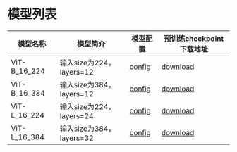 # 模型列表

|模型名称|模型简介|模型配置|预训练checkpoint下载地址|
| --- | --- | --- | --- |
| ViT-B_16_224 |输入size为224，layers=12|[config](./configs/ViT_base_patch16_224_in1k_1n8c_dp_fp16o2.yaml) |[download](https://plsc.bj.bcebos.com/models/vit/v2.4/imagenet2012-ViT-B_16-224.pdparams) |   
| ViT-B_16_384 |输入size为384，layers=12|[config](./configs/ViT_base_patch16_384_ft_in1k_1n8c_dp_fp16o2.yaml)| [download](https://plsc.bj.bcebos.com/models/vit/v2.4/imagenet2012-ViT-B_16-224.pdparams) | 
| ViT-L_16_224 |输入size为224，layers=24|[config](./configs/ViT_large_patch16_224_in21k_4n32c_dp_fp16o2.yaml)| [download](https://plsc.bj.bcebos.com/models/vit/v2.4/imagenet21k-ViT-L_16-224.pdparams) | 
| ViT-L_16_384 |输入size为384，layers=32|[config](./configs/ViT_large_patch16_384_in1k_ft_4n32c_dp_fp16o2.yaml) | [download](https://plsc.bj.bcebos.com/models/vit/v2.4/imagenet21k-ViT-L_16-224.pdparams) |

